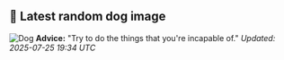 ## 🐶 Latest random dog image
![Dog](https://images.dog.ceo/breeds/brabancon/n02112706_2191.jpg)
**Advice:** "Try to do the things that you're incapable of."
*Updated: 2025-07-25 19:34 UTC*
